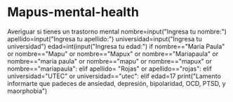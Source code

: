 # Mapus-mental-health
Averiguar si tienes un trastorno mental
nombre=input("Ingresa tu nombre:")
apellido=input("Ingresa tu apellido:")
universidad=input("Ingresa tu universidad")
edad=int(input("Ingresa tu edad:")
if nombre=="Maria Paula" or nombre=="Mapu" or nombre=="Mapux" or nombre=="Mariapaula" or nombre=="maria paula" or nombre=="mapu" or nombre=="mapux" or nombre=="mariapaula":
  elif apellido= "Rojas" or apellido=="rojas":
    elif universidad="UTEC" or universidad=="utec":
      elif edad=17
      print("Lamento informarte que padeces de ansiedad, depresión, bipolaridad, OCD, PTSD, y maorphobia")
      
      

